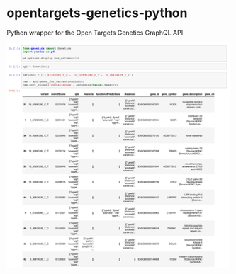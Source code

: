 # opentargets-genetics-python
Python wrapper for the Open Targets Genetics GraphQL API

![image](./notebook.png)
